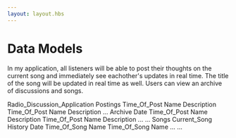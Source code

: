 ```yaml
---
layout: layout.hbs
---
```


# Data Models

In my application, all listeners will be able to post their thoughts on the current song and immediately see eachother's updates in real time. The title of the song will be updated in real time as well. Users can view an archive of discussions and songs.

Radio_Discussion_Application
	Postings
		Time_Of_Post
			Name
			Description
		Time_Of_Post
			Name
			Description
		...
	Archive
		Date
			Time_Of_Post
				Name
				Description
			Time_Of_Post
				Name
				Description
			...
		...
	Songs
		Current_Song
		History
			Date
				Time_Of_Song
					Name
				Time_Of_Song
					Name
				...
			...
